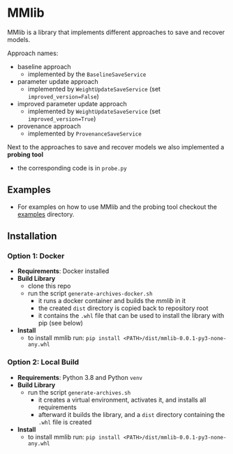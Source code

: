 # MMlib

MMlib is a library that implements different approaches to save and recover models.

Approach names:
- baseline approach 
    - implemented by the `BaselineSaveService`
- parameter update approach 
    - implemented by `WeightUpdateSaveService` (set `improved_version=False`)
- improved parameter update approach 
    - implemented by `WeightUpdateSaveService` (set `improved_version=True`)
- provenance approach
    - implemented by `ProvenanceSaveService`
    
Next to the approaches to save and recover models we also implemented a **probing tool**
- the corresponding code is in `probe.py`

## Examples

- For examples on how to use MMlib and the probing tool checkout the [examples](examples) directory.
    
## Installation

### Option 1: Docker

- **Requirements**: Docker installed
- **Build Library**
    - clone this repo
    - run the script `generate-archives-docker.sh`
        - it runs a docker container and builds the *mmlib* in it
        - the created `dist` directory is copied back to repository root
        - it contains the `.whl` file that can be used to install the library with pip (see below)
- **Install**
    - to install mmlib run: `pip install <PATH>/dist/mmlib-0.0.1-py3-none-any.whl`

### Option 2: Local Build

- **Requirements**: Python 3.8 and Python `venv`
- **Build Library**
    - run the script `generate-archives.sh`
        - it creates a virtual environment, activates it, and installs all requirements
        - afterward it builds the library, and a `dist` directory containing the `.whl` file is created
- **Install**
    - to install mmlib run: `pip install <PATH>/dist/mmlib-0.0.1-py3-none-any.whl`



